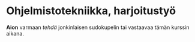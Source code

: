 # Ohjelmistotekniikka, harjoitustyö

**Aion** varmaan *tehdä* jonkinlaisen sudokupelin tai vastaavaa tämän kurssin aikana.
